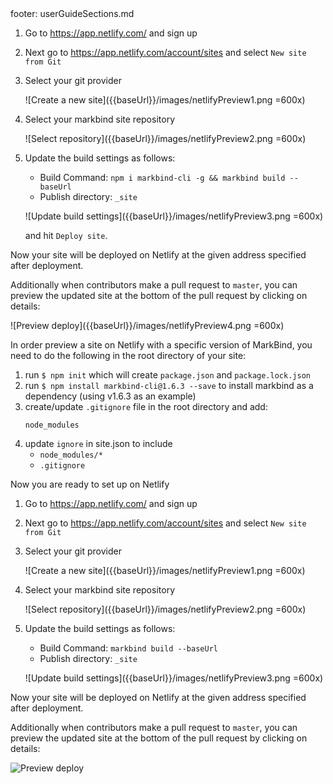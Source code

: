 <frontmatter>
  footer: userGuideSections.md
</frontmatter>

<include src="../common/header.md" />

<div class="website-content">

<panel header="## Previewing site on Netlify with the latest version of MarkBind">

1. Go to https://app.netlify.com/ and sign up
1. Next go to https://app.netlify.com/account/sites and select `New site from Git`
1. Select your git provider

   ![Create a new site]({{baseUrl}}/images/netlifyPreview1.png =600x)

1. Select your markbind site repository

   ![Select repository]({{baseUrl}}/images/netlifyPreview2.png =600x)

1. Update the build settings as follows:
   - Build Command: `npm i markbind-cli -g && markbind build --baseUrl`
   - Publish directory: `_site`

   ![Update build settings]({{baseUrl}}/images/netlifyPreview3.png =600x)

   and hit `Deploy site`.

Now your site will be deployed on Netlify at the given address specified after deployment.

Additionally when contributors make a pull request to `master`, you can preview the updated site at the bottom of the pull request by clicking on details:

![Preview deploy]({{baseUrl}}/images/netlifyPreview4.png =600x)

</panel>

<panel header="## Previewing site on Netlify with a specific version of MarkBind">

In order preview a site on Netlify with a specific version of MarkBind, you need to do the following in the root directory of your site:

1. run `$ npm init` which will create `package.json` and `package.lock.json`
1. run `$ npm install markbind-cli@1.6.3 --save` to install markbind as a dependency (using v1.6.3 as an example)
1. create/update `.gitignore` file in the root directory and add:
    ```
    node_modules
    ```
1. update `ignore` in site.json to include
    - `node_modules/*`
    - `.gitignore`

Now you are ready to set up on Netlify

1. Go to https://app.netlify.com/ and sign up
1. Next go to https://app.netlify.com/account/sites and select `New site from Git`
1. Select your git provider

   ![Create a new site]({{baseUrl}}/images/netlifyPreview1.png =600x)

1. Select your markbind site repository

   ![Select repository]({{baseUrl}}/images/netlifyPreview2.png =600x)

1. Update the build settings as follows:
   - Build Command: `markbind build --baseUrl`
   - Publish directory: `_site`

   ![Update build settings]({{baseUrl}}/images/netlifyPreview3.png =600x)

Now your site will be deployed on Netlify at the given address specified after deployment.

Additionally when contributors make a pull request to `master`, you can preview the updated site at the bottom of the pull request by clicking on details:

![Preview deploy]({{baseUrl}}/images/netlifyPreview4.png)

</panel>

</div>
